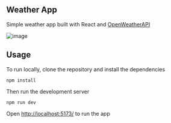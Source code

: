 ## Weather App
Simple weather app built with React and [OpenWeatherAPI](https://openweathermap.org/)<br/>

![image](https://github.com/nao710/Weather-App/assets/117145517/b6b1b875-1444-4c96-a105-0b173460996e)


## Usage
To run locally, clone the repository and install the dependencies
```
npm install
```
Then run the development server
```
npm run dev
```
Open [http://localhost:5173/](http://localhost:5173/) to run the app
